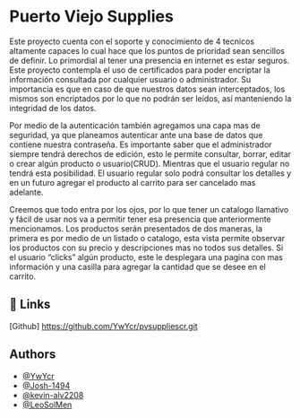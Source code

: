 
# Puerto Viejo Supplies

Este proyecto cuenta con el soporte y conocimiento de 4 tecnicos altamente capaces lo cual hace que los puntos de prioridad sean sencillos de definir. Lo primordial al tener una presencia en internet es estar seguros. Este proyecto contempla el uso de certificados para poder encriptar la información consultada por cualquier usuario o administrador. Su importancia es que en caso de que nuestros datos sean interceptados, los mismos son encriptados por lo que no podrán ser leídos, así manteniendo la integridad de los datos. 

Por medio de la autenticación también agregamos una capa mas de seguridad, ya que planeamos autenticar ante una base de datos que contiene nuestra contraseña. Es importante saber que el administrador siempre tendrá derechos de edición, esto le permite consultar, borrar, editar o crear algún producto o usuario(CRUD). Mientras que el usuario regular no tendrá esta posibilidad. El usuario regular solo podrá consultar los detalles y en un futuro agregar el producto al carrito para ser cancelado mas adelante. 

Creemos que todo entra por los ojos, por lo que tener un catalogo llamativo y fácil de usar nos va a permitir tener esa presencia que anteriormente mencionamos. Los productos serán presentados de dos maneras, la primera es por medio de un listado o catalogo, esta vista permite observar los productos con su precio y descripciones mas no todos sus detalles. Si el usuario “clicks” algún producto, este le desplegara una pagina con mas información y una casilla para agregar la cantidad que se desee en el carrito. 



## 🔗 Links
[Github] https://github.com/YwYcr/pvsuppliescr.git



## Authors

- [@YwYcr](https://www.github.com/YwYcr)
- [@Josh-1494](https://www.github.com/Josh-1494)
- [@kevin-alv2208](https://www.github.com/kevin-alv2208)
- [@LeoSolMen](https://www.github.com/LeoSolMen)

